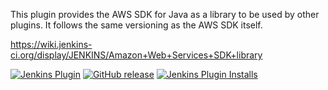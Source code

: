 This plugin provides the AWS SDK for Java as a library to be used by other plugins. It follows the same versioning as the AWS SDK itself.

https://wiki.jenkins-ci.org/display/JENKINS/Amazon+Web+Services+SDK+library


[![Jenkins Plugin](https://img.shields.io/jenkins/plugin/v/aws-java-sdk.svg)](https://plugins.jenkins.io/aws-java-sdk)
[![GitHub release](https://img.shields.io/github/release/jenkinsci/aws-java-sdk.svg?label=release)](https://github.com/jenkinsci/aws-java-sdk-plugin/releases/latest)
[![Jenkins Plugin Installs](https://img.shields.io/jenkins/plugin/i/aws-java-sdk.svg?color=blue)](https://plugins.jenkins.io/aws-java-sdk)
